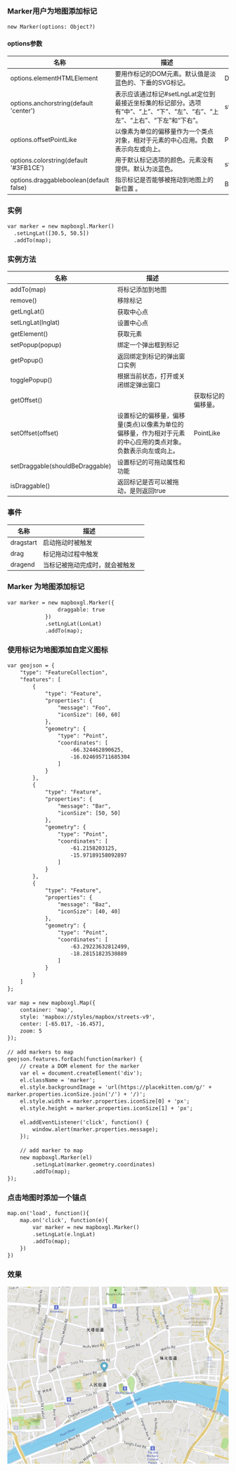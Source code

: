 ### Marker用户为地图添加标记

```
new Marker(options: Object?)
```

#### options参数

|  名称  |  描述  |  值类型  |
|----|----|----|
|  options.elementHTMLElement  |  要用作标记的DOM元素。默认值是淡蓝色的、下垂的SVG标记。  |  DOCUMENT  |
|  options.anchorstring(default 'center')  |  表示应该通过标记#setLngLat定位到最接近坐标集的标记部分。选项有“中”、“上”、“下”、“左”、“右”、“上左”、“上右”、“下左”和“下右”。  |  string  |
|  options.offsetPointLike  |  以像素为单位的偏移量作为一个类点对象，相对于元素的中心应用。负数表示向左或向上。  |  PointLike  |
|  options.colorstring(default '#3FB1CE')  |  用于默认标记选项的颜色。元素没有提供。默认为淡蓝色。  |  string  |
|  options.draggableboolean(default false)  |  指示标记是否能够被拖动到地图上的新位置 。  |  Boolen  |

### 实例

```
var marker = new mapboxgl.Marker()
  .setLngLat([30.5, 50.5])
  .addTo(map);
```

### 实例方法

|  名称  |  描述  |    |
|----|----|----|
|  addTo(map)  |  将标记添加到地图  |    |
|  remove()  |  移除标记  |    |
|  getLngLat()  |  获取中心点  |    |
|  setLngLat(lnglat)  |  设置中心点  |    |
|  getElement()  |  获取元素  |    |
|  setPopup(popup)  |  绑定一个弹出框到标记  |    |
|  getPopup()  |  返回绑定到标记的弹出窗口实例  |    |
|  togglePopup()  |  根据当前状态，打开或关闭绑定弹出窗口  |    |
|  getOffset()  |    |  获取标记的偏移量。  |
|  setOffset(offset)  |  设置标记的偏移量，偏移量(类点)以像素为单位的偏移量，作为相对于元素的中心应用的类点对象。负数表示向左或向上。  |  PointLike  |
|  setDraggable(shouldBeDraggable)  |  设置标记的可拖动属性和功能  |    |
|  isDraggable()  |  返回标记是否可以被拖动，是则返回true  |    |

### 事件

|  名称  |  描述  |    |
|----|----|----|
|  dragstart  |  启动拖动时被触发  |    |
|  drag  |  标记拖动过程中触发  |    |
|  dragend  |  当标记被拖动完成时，就会被触发  |    |


### Marker 为地图添加标记

```
var marker = new mapboxgl.Marker({
                draggable: true
            })
            .setLngLat(LonLat)
            .addTo(map);
```


### 使用标记为地图添加自定义图标

```
var geojson = {
    "type": "FeatureCollection",
    "features": [
        {
            "type": "Feature",
            "properties": {
                "message": "Foo",
                "iconSize": [60, 60]
            },
            "geometry": {
                "type": "Point",
                "coordinates": [
                    -66.324462890625,
                    -16.024695711685304
                ]
            }
        },
        {
            "type": "Feature",
            "properties": {
                "message": "Bar",
                "iconSize": [50, 50]
            },
            "geometry": {
                "type": "Point",
                "coordinates": [
                    -61.2158203125,
                    -15.97189158092897
                ]
            }
        },
        {
            "type": "Feature",
            "properties": {
                "message": "Baz",
                "iconSize": [40, 40]
            },
            "geometry": {
                "type": "Point",
                "coordinates": [
                    -63.29223632812499,
                    -18.28151823530889
                ]
            }
        }
    ]
};

var map = new mapboxgl.Map({
    container: 'map',
    style: 'mapbox://styles/mapbox/streets-v9',
    center: [-65.017, -16.457],
    zoom: 5
});

// add markers to map
geojson.features.forEach(function(marker) {
    // create a DOM element for the marker
    var el = document.createElement('div');
    el.className = 'marker';
    el.style.backgroundImage = 'url(https://placekitten.com/g/' + marker.properties.iconSize.join('/') + '/)';
    el.style.width = marker.properties.iconSize[0] + 'px';
    el.style.height = marker.properties.iconSize[1] + 'px';

    el.addEventListener('click', function() {
        window.alert(marker.properties.message);
    });

    // add marker to map
    new mapboxgl.Marker(el)
        .setLngLat(marker.geometry.coordinates)
        .addTo(map);
});
```


### 点击地图时添加一个锚点

```
map.on('load', function(){
    map.on('click', function(e){
        var marker = new mapboxgl.Marker()
        .setLngLat(e.lngLat)
        .addTo(map);
    })
})
```

### 效果

![../../../images/mapbox_marker.png](../../../images/mapbox_marker.png)
